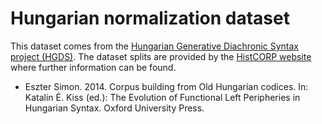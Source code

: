 # Hungarian normalization dataset

This dataset comes from the [Hungarian Generative Diachronic Syntax project
(HGDS)](http://omagyarkorpusz.nytud.hu/en-intro.html).  The dataset splits are
provided by the [HistCORP website](http://stp.lingfil.uu.se/histcorp/tools.html)
where further information can be found.

+ Eszter Simon. 2014. Corpus building from Old Hungarian codices. In: Katalin
  É. Kiss (ed.): The Evolution of Functional Left Peripheries in Hungarian
  Syntax. Oxford University Press.
